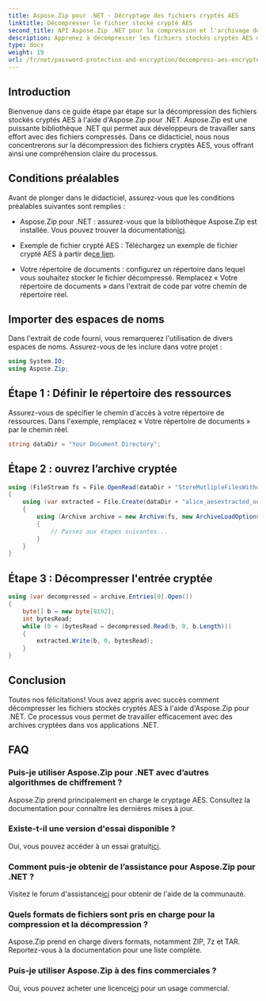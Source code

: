 ```yaml
---
title: Aspose.Zip pour .NET - Décryptage des fichiers cryptés AES
linktitle: Décompresser le fichier stocké crypté AES
second_title: API Aspose.Zip .NET pour la compression et l'archivage de fichiers
description: Apprenez à décompresser les fichiers stockés cryptés AES dans Aspose.Zip pour .NET avec ce guide complet étape par étape. Améliorez vos compétences en développement .NET dès aujourd'hui !
type: docs
weight: 19
url: /fr/net/password-protection-and-encryption/decompress-aes-encrypted-stored-file/
---
```


## Introduction

Bienvenue dans ce guide étape par étape sur la décompression des fichiers stockés cryptés AES à l'aide d'Aspose.Zip pour .NET. Aspose.Zip est une puissante bibliothèque .NET qui permet aux développeurs de travailler sans effort avec des fichiers compressés. Dans ce didacticiel, nous nous concentrerons sur la décompression des fichiers cryptés AES, vous offrant ainsi une compréhension claire du processus.

## Conditions préalables

Avant de plonger dans le didacticiel, assurez-vous que les conditions préalables suivantes sont remplies :

-  Aspose.Zip pour .NET : assurez-vous que la bibliothèque Aspose.Zip est installée. Vous pouvez trouver la documentation[ici](https://reference.aspose.com/zip/net/).

-  Exemple de fichier crypté AES : Téléchargez un exemple de fichier crypté AES à partir de[ce lien](https://releases.aspose.com/zip/net/).

- Votre répertoire de documents : configurez un répertoire dans lequel vous souhaitez stocker le fichier décompressé. Remplacez « Votre répertoire de documents » dans l'extrait de code par votre chemin de répertoire réel.

## Importer des espaces de noms

Dans l'extrait de code fourni, vous remarquerez l'utilisation de divers espaces de noms. Assurez-vous de les inclure dans votre projet :

```csharp
using System.IO;
using Aspose.Zip;
```

## Étape 1 : Définir le répertoire des ressources

Assurez-vous de spécifier le chemin d'accès à votre répertoire de ressources. Dans l'exemple, remplacez « Votre répertoire de documents » par le chemin réel.

```csharp
string dataDir = "Your Document Directory";
```

## Étape 2 : ouvrez l’archive cryptée

```csharp
using (FileStream fs = File.OpenRead(dataDir + "StoreMutlipleFilesWithoutCompressionWithPassword_out.zip"))
{
    using (var extracted = File.Create(dataDir + "alice_aesextracted_out.txt"))
    {
        using (Archive archive = new Archive(fs, new ArchiveLoadOptions() { DecryptionPassword = "p@s$" }))
        {
            // Passez aux étapes suivantes...
        }
    }
}
```

## Étape 3 : Décompresser l'entrée cryptée

```csharp
using (var decompressed = archive.Entries[0].Open())
{
    byte[] b = new byte[8192];
    int bytesRead;
    while (0 < (bytesRead = decompressed.Read(b, 0, b.Length)))
    {
        extracted.Write(b, 0, bytesRead);
    }
}
```

## Conclusion

Toutes nos félicitations! Vous avez appris avec succès comment décompresser les fichiers stockés cryptés AES à l'aide d'Aspose.Zip pour .NET. Ce processus vous permet de travailler efficacement avec des archives cryptées dans vos applications .NET.

## FAQ

### Puis-je utiliser Aspose.Zip pour .NET avec d’autres algorithmes de chiffrement ?
Aspose.Zip prend principalement en charge le cryptage AES. Consultez la documentation pour connaître les dernières mises à jour.

### Existe-t-il une version d'essai disponible ?
 Oui, vous pouvez accéder à un essai gratuit[ici](https://releases.aspose.com/).

### Comment puis-je obtenir de l’assistance pour Aspose.Zip pour .NET ?
 Visitez le forum d'assistance[ici](https://forum.aspose.com/c/zip/37) pour obtenir de l'aide de la communauté.

### Quels formats de fichiers sont pris en charge pour la compression et la décompression ?
Aspose.Zip prend en charge divers formats, notamment ZIP, 7z et TAR. Reportez-vous à la documentation pour une liste complète.

### Puis-je utiliser Aspose.Zip à des fins commerciales ?
 Oui, vous pouvez acheter une licence[ici](https://purchase.aspose.com/buy) pour un usage commercial.

